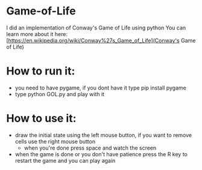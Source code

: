 # Game-of-Life
I did an implementation of Conway's Game of Life using python
You can learn more about it here: [https://en.wikipedia.org/wiki/Conway%27s_Game_of_Life](Conway's Game of Life)

# How to run it:
- you need to have pygame, if you dont have it type pip install pygame
- type python GOL.py and play with it

# How to use it:
- draw the initial state using the left mouse button, if you want to remove cells use the right mouse button
  - when you're done press space and watch the screen
- when the game is done or you don't have patience press the R key to restart the game and you can play again
